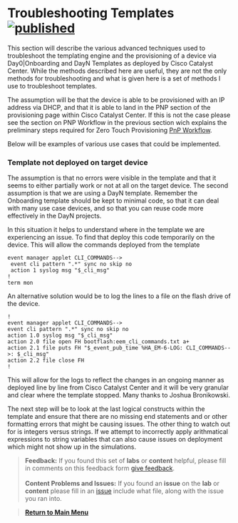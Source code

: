 # Troubleshooting Templates [![published](https://static.production.devnetcloud.com/codeexchange/assets/images/devnet-published.svg)](https://developer.cisco.com/codeexchange/github/repo/kebaldwi/DNAC-TEMPLATES)

This section will describe the various advanced techniques used to troubleshoot the templating engine and the provisioning of a device via Day0|Onboarding and DayN Templates as deployed by Cisco Catalyst Center. While the methods described here are useful, they are not the only methods for troubleshooting and what is given here is a set of methods I use to troubleshoot templates. 

The assumption will be that the device is able to be provisioned with an IP address via DHCP, and that it is able to land in the PNP section of the provisioning page within Cisco Catalyst Center. If this is not the case please see the section on PNP Workflow in the previous section wich explains the preliminary steps required for Zero Touch Provisioning [PnP Workflow](./PnP-Workflow.md#pnp-workflow).

Below will be examples of various use cases that could be implemented.

### Template not deployed on target device

The assumption is that no errors were visible in the template and that it seems to either partially work or not at all on the target device. The second assumption is that we are using a DayN template. Remember the Onboarding template should be kept to minimal code, so that it can deal with many use case devices, and so that you can reuse code more effectively in the DayN projects.

In this situation it helps to understand where in the template we are experiencing an issue. To find that deploy this code temporarily on the device. This will allow the commands deployed from the template 

```vtl
event manager applet CLI_COMMANDS-->
 event cli pattern ".*" sync no skip no
 action 1 syslog msg "$_cli_msg"
!
term mon
```

An alternative solution would be to log the lines to a file on the flash drive of the device.

```vtl
!
event manager applet CLI_COMMANDS-->
event cli pattern ".*" sync no skip no
action 1.0 syslog msg "$_cli_msg"
action 2.0 file open FH bootflash:eem_cli_commands.txt a+
action 2.1 file puts FH "$_event_pub_time %HA_EM-6-LOG: CLI_COMMANDS-->: $_cli_msg"
action 2.2 file close FH
!
```

This will allow for the logs to reflect the changes in an ongoing manner as deployed line by line from Cisco Catalyst Center and it will be very granular and clear where the template stopped. Many thanks to Joshua Bronikowski.

The next step will be to look at the last logical constructs within the template and ensure that there are no missing end statements and or other formatting errors that might be causing issues. The other thing to watch out for is integers versus strings. If we attempt to incorrectly apply arithmatical expressions to string variables that can also cause issues on deployment which might not show up in the simulations.

> **Feedback:** If you found this set of **labs** or **content** helpful, please fill in comments on this feedback form [give feedback](https://github.com/kebaldwi/DNAC-TEMPLATES/discussions/new?category=feedback-and-ideas).</br></br>
**Content Problems and Issues:** If you found an **issue** on the **lab** or **content** please fill in an [issue](https://github.com/kebaldwi/DNAC-TEMPLATES/issues/new) include what file, along with the issue you ran into. 

> [**Return to Main Menu**](../README.md)